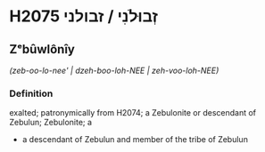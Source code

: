 # H2075 זְבוּלֹנִי / זבולני

## Zᵉbûwlônîy

_(zeb-oo-lo-nee' | dzeh-boo-loh-NEE | zeh-voo-loh-NEE)_

### Definition

exalted; patronymically from H2074; a Zebulonite or descendant of Zebulun; Zebulonite; a

- a descendant of Zebulun and member of the tribe of Zebulun
